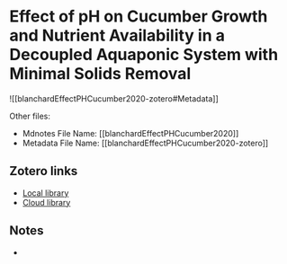 # Effect of pH on Cucumber Growth and Nutrient Availability in a Decoupled Aquaponic System with Minimal Solids Removal

![[blanchardEffectPHCucumber2020-zotero#Metadata]]

Other files:
* Mdnotes File Name: [[blanchardEffectPHCucumber2020]]
* Metadata File Name: [[blanchardEffectPHCucumber2020-zotero]]

##  Zotero links
* [Local library](zotero://select/items/1_T5JKLQWN)
* [Cloud library](http://zotero.org/users/5448669/items/T5JKLQWN)

## Notes
- 